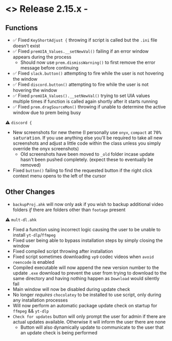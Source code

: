 # <> Release 2.15.x - 

## Functions
- ✅ Fixed `KeyShortAdjust {` throwing if script is called but the `.ini` file doesn't exist
- ✅ Fixed `premUIA_Values.__setNewVal()` failing if an error window appears during the process
    - Should now use `prem.dismissWarning()` to first remove the error message before continuing
- ✅ Fixed `slack.button()` attempting to fire while the user is not hovering the window
- ✅ Fixed `discord.button()` attempting to fire while the user is not hovering the window
- ✅ Fixed `premUIA_Values().__setNewVal()` trying to set UIA values multiple times if function is called again shortly after it starts running
- ✅ Fixed `prem.dragSourceMon()` throwing if unable to determine the active window due to prem being busy

⚠️ `discord {`
- New screenshots for new theme (I personally use `onyx`, `compact` at <kbd>70% saturation</kbd>. If you use anything else you'll be required to take all new screenshots and adjust a little code within the class unless you simply override the onyx screenshots)
    - Old screenshots have been moved to `_old` folder incase update hasn't been pushed completely. (expect these to eventually be removed)
- Fixed `button()` failing to find the requested button if the right click context menu opens to the left of the cursor

## Other Changes
- `backupProj.ahk` will now only ask if you wish to backup additional video folders *if* there are folders other than `footage` present

⚠️ `mult-dl.ahk`
- Fixed a function using incorrect logic causing the user to be unable to install `yt-dlp`/`ffmpeg`
- Fixed user being able to bypass installation steps by simply closing the window
- Fixed compiled script throwing after installation
- Fixed script sometimes downloading `vp9` codec videos when `avoid reencode` is enabled
- Compiled executable will now append the new version number to the update `.exe` download to prevent the user from trying to download to the same directory and having nothing happen as `Download` would silently fail
- Main window will now be disabled during update check
- No longer *requires* `chocolatey` to be installed to use script, only during any installation processes
- Will now perform an automatic package update check on startup for `ffmpeg` && `yt-dlp`
- `Check for updates` button will only prompt the user for admin if there are actual updates available. Otherwise it will inform the user there are none
    - Button will also dynamically update to communicate to the user that an update check is being performed